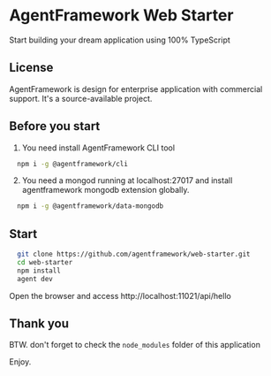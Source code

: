 # AgentFramework Web Starter
Start building your dream application using 100% TypeScript

## License
AgentFramework is design for enterprise application with commercial support.
It's a source-available project.

## Before you start

1. You need install AgentFramework CLI tool

```bash
  npm i -g @agentframework/cli
```

2. You need a mongod running at localhost:27017 and install agentframework mongodb extension globally.
```bash
  npm i -g @agentframework/data-mongodb
```

## Start

```bash
  git clone https://github.com/agentframework/web-starter.git
  cd web-starter
  npm install
  agent dev
```

Open the browser and access http://localhost:11021/api/hello

## Thank you

BTW. don't forget to check the `node_modules` folder of this application

Enjoy.
